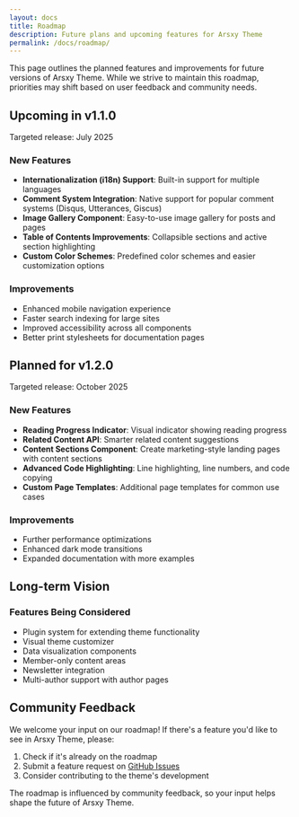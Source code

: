 ```yaml
---
layout: docs
title: Roadmap
description: Future plans and upcoming features for Arsxy Theme
permalink: /docs/roadmap/
---
```

This page outlines the planned features and improvements for future versions of Arsxy Theme. While we strive to maintain this roadmap, priorities may shift based on user feedback and community needs.

## Upcoming in v1.1.0

Targeted release: July 2025

### New Features
- **Internationalization (i18n) Support**: Built-in support for multiple languages
- **Comment System Integration**: Native support for popular comment systems (Disqus, Utterances, Giscus)
- **Image Gallery Component**: Easy-to-use image gallery for posts and pages
- **Table of Contents Improvements**: Collapsible sections and active section highlighting
- **Custom Color Schemes**: Predefined color schemes and easier customization options

### Improvements
- Enhanced mobile navigation experience
- Faster search indexing for large sites
- Improved accessibility across all components
- Better print stylesheets for documentation pages

## Planned for v1.2.0

Targeted release: October 2025

### New Features
- **Reading Progress Indicator**: Visual indicator showing reading progress
- **Related Content API**: Smarter related content suggestions
- **Content Sections Component**: Create marketing-style landing pages with content sections
- **Advanced Code Highlighting**: Line highlighting, line numbers, and code copying
- **Custom Page Templates**: Additional page templates for common use cases

### Improvements
- Further performance optimizations
- Enhanced dark mode transitions
- Expanded documentation with more examples

## Long-term Vision

### Features Being Considered
- Plugin system for extending theme functionality
- Visual theme customizer
- Data visualization components
- Member-only content areas
- Newsletter integration
- Multi-author support with author pages

## Community Feedback

We welcome your input on our roadmap! If there's a feature you'd like to see in Arsxy Theme, please:

1. Check if it's already on the roadmap
2. Submit a feature request on [GitHub Issues](https://github.com/yourusername/arsxy-theme/issues)
3. Consider contributing to the theme's development

The roadmap is influenced by community feedback, so your input helps shape the future of Arsxy Theme.